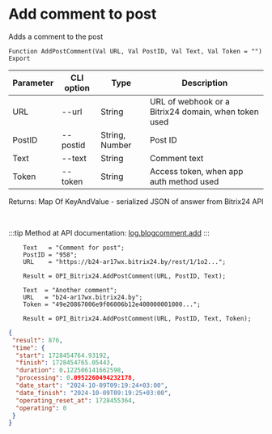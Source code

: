 ﻿---
sidebar_position: 6
---

# Add comment to post
 Adds a comment to the post



`Function AddPostComment(Val URL, Val PostID, Val Text, Val Token = "") Export`

  | Parameter | CLI option | Type | Description |
  |-|-|-|-|
  | URL | --url | String | URL of webhook or a Bitrix24 domain, when token used |
  | PostID | --postid | String, Number | Post ID |
  | Text | --text | String | Comment text |
  | Token | --token | String | Access token, when app auth method used |

  
  Returns:  Map Of KeyAndValue - serialized JSON of answer from Bitrix24 API

<br/>

:::tip
Method at API documentation: [log.blogcomment.add](https://dev.1c-bitrix.ru/rest_help/log/log_blogcomment_add.php)
:::
<br/>


```bsl title="Code example"
    Text   = "Comment for post";
    PostID = "958";
    URL    = "https://b24-ar17wx.bitrix24.by/rest/1/1o2...";

    Result = OPI_Bitrix24.AddPostComment(URL, PostID, Text);

    Text  = "Another comment";
    URL   = "b24-ar17wx.bitrix24.by";
    Token = "49e20867006e9f06006b12e400000001000...";

    Result = OPI_Bitrix24.AddPostComment(URL, PostID, Text, Token);
```
 



```json title="Result"
{
 "result": 876,
 "time": {
  "start": 1728454764.93192,
  "finish": 1728454765.05443,
  "duration": 0.122506141662598,
  "processing": 0.0952260494232178,
  "date_start": "2024-10-09T09:19:24+03:00",
  "date_finish": "2024-10-09T09:19:25+03:00",
  "operating_reset_at": 1728455364,
  "operating": 0
 }
}
```
